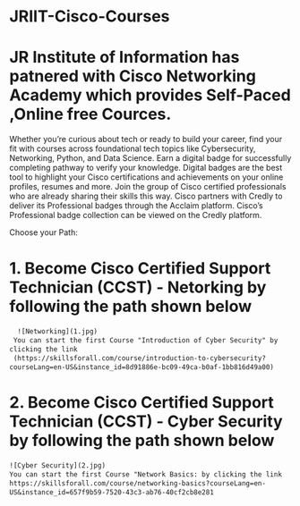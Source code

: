 # JRIIT-Cisco-Courses
#  JR Institute of Information has patnered with Cisco Networking Academy which provides Self-Paced ,Online free Cources.
 Whether you’re curious about tech or ready to build your career, find your fit with courses across foundational tech topics like Cybersecurity, Networking, Python, and Data Science. 
 Earn a digital badge for successfully completing pathway to verify your knowledge. Digital badges are the best tool to highlight your Cisco certifications and achievements on your online profiles, resumes and more. Join the group of Cisco certified professionals who are already sharing their skills this way.
 Cisco partners with Credly to deliver its Professional badges through the Acclaim platform. Cisco’s Professional badge collection can be viewed on the Credly platform.

Choose your Path:
#  1. Become Cisco Certified Support Technician (CCST) - Netorking by following the path shown below
      ![Networking](1.jpg)
     You can start the first Course "Introduction of Cyber Security" by clicking the link 
     (https://skillsforall.com/course/introduction-to-cybersecurity?courseLang=en-US&instance_id=8d91886e-bc09-49ca-b0af-1bb816d49a00)
      
 # 2. Become Cisco Certified Support Technician (CCST) - Cyber Security  by following the path shown below
    ![Cyber Security](2.jpg)
    You can start the first Course "Network Basics: by clicking the link
    https://skillsforall.com/course/networking-basics?courseLang=en-US&instance_id=657f9b59-7520-43c3-ab76-40cf2cb8e281

  


    




